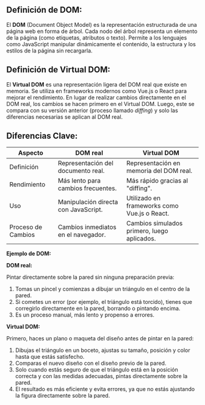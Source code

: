## **Definición de DOM:**

El **DOM** (Document Object Model) es la representación estructurada de una página web en forma de árbol. Cada nodo del árbol representa un elemento de la página (como etiquetas, atributos o texto). Permite a los lenguajes como JavaScript manipular dinámicamente el contenido, la estructura y los estilos de la página sin recargarla.

  
## **Definición de Virtual DOM:**

El **Virtual DOM** es una representación ligera del DOM real que existe en memoria. Se utiliza en frameworks modernos como Vue.js o React para mejorar el rendimiento. En lugar de realizar cambios directamente en el DOM real, los cambios se hacen primero en el Virtual DOM. Luego, este se compara con su versión anterior (proceso llamado _diffing_) y solo las diferencias necesarias se aplican al DOM real.

  

## **Diferencias Clave:**

| Aspecto            | DOM real                             | Virtual DOM                                  |
| ------------------ | ------------------------------------ | -------------------------------------------- |
| Definición         | Representación del documento real.   | Representación en memoria del DOM real.      |
| Rendimiento        | Más lento para cambios frecuentes.   | Más rápido gracias al "diffing".             |
| Uso                | Manipulación directa con JavaScript. | Utilizado en frameworks como Vue.js o React. |
| Proceso de Cambios | Cambios inmediatos en el navegador.  | Cambios simulados primero, luego aplicados.  |

  

**Ejemplo de DOM:**

**DOM real:**

Pintar directamente sobre la pared sin ninguna preparación previa:

1. Tomas un pincel y comienzas a dibujar un triángulo en el centro de la pared.
2. Si cometes un error (por ejemplo, el triángulo está torcido), tienes que corregirlo directamente en la pared, borrando o pintando encima.
3. Es un proceso manual, más lento y propenso a errores.

**Virtual DOM:**

Primero, haces un plano o maqueta del diseño antes de pintar en la pared:

1. Dibujas el triángulo en un boceto, ajustas su tamaño, posición y color hasta que estás satisfecho.
2. Comparas el nuevo diseño con el diseño previo de la pared.
3. Solo cuando estás seguro de que el triángulo está en la posición correcta y con las medidas adecuadas, pintas directamente sobre la pared.
4. El resultado es más eficiente y evita errores, ya que no estás ajustando la figura directamente sobre la pared.